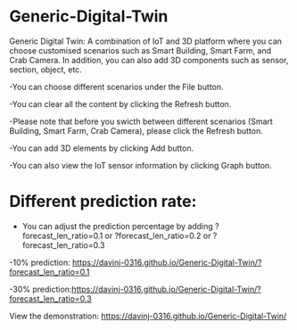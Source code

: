 # Generic-Digital-Twin
Generic Digital Twin: A combination of IoT and 3D platform where you can choose customised scenarios such as Smart Building, Smart Farm, and Crab Camera. In addition, you can also add 3D components such as sensor, section, object, etc.


-You can choose different scenarios under the File button.


-You can clear all the content by clicking the Refresh button.


-Please note that before you swicth between different scenarios (Smart Building, Smart Farm, Crab Camera), please click the Refresh button.


-You can add 3D elements by clicking Add button.


-You can also view the IoT sensor information by clicking Graph button.


# Different prediction rate:

- You can adjust the prediction percentage by adding ?forecast_len_ratio=0.1 or ?forecast_len_ratio=0.2 or ?forecast_len_ratio=0.3

-10% prediction: https://davinj-0316.github.io/Generic-Digital-Twin/?forecast_len_ratio=0.1

-30% prediction:https://davinj-0316.github.io/Generic-Digital-Twin/?forecast_len_ratio=0.3


View the demonstration: https://davinj-0316.github.io/Generic-Digital-Twin/
